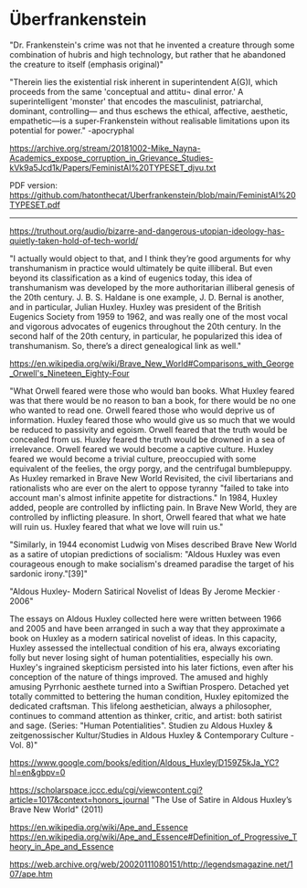 # Überfrankenstein

"Dr. Frankenstein's crime was not that he invented a creature through some combination of hubris and high technology, but rather that he abandoned the creature to itself (emphasis original)"

"Therein lies the existential risk inherent in superintendent A(G)I, which proceeds from the same 'conceptual and attitu¬ dinal error.' A superintelligent 'monster' that encodes the masculinist, patriarchal, dominant, controlling— and thus eschews the ethical, affective, aesthetic, empathetic—is a super-Frankenstein without realisable limitations upon its potential for power." -apocryphal

https://archive.org/stream/20181002-Mike_Nayna-Academics_expose_corruption_in_Grievance_Studies-kVk9a5Jcd1k/Papers/FeministAI%20TYPESET_djvu.txt

PDF version: https://github.com/hatonthecat/Uberfrankenstein/blob/main/FeministAI%20TYPESET.pdf


---

https://truthout.org/audio/bizarre-and-dangerous-utopian-ideology-has-quietly-taken-hold-of-tech-world/ 

"I actually would object to that, and I think they’re good arguments for why transhumanism in practice would ultimately be quite illiberal. But even beyond its classification as a kind of eugenics today, this idea of transhumanism was developed by the more authoritarian illiberal genesis of the 20th century. J. B. S. Haldane is one example, J. D. Bernal is another, and in particular, Julian Huxley. Huxley was president of the British Eugenics Society from 1959 to 1962, and was really one of the most vocal and vigorous advocates of eugenics throughout the 20th century. In the second half of the 20th century, in particular, he popularized this idea of transhumanism. So, there’s a direct genealogical link as well."

https://en.wikipedia.org/wiki/Brave_New_World#Comparisons_with_George_Orwell's_Nineteen_Eighty-Four

"What Orwell feared were those who would ban books. What Huxley feared was that there would be no reason to ban a book, for there would be no one who wanted to read one. Orwell feared those who would deprive us of information. Huxley feared those who would give us so much that we would be reduced to passivity and egoism. Orwell feared that the truth would be concealed from us. Huxley feared the truth would be drowned in a sea of irrelevance. Orwell feared we would become a captive culture. Huxley feared we would become a trivial culture, preoccupied with some equivalent of the feelies, the orgy porgy, and the centrifugal bumblepuppy. As Huxley remarked in Brave New World Revisited, the civil libertarians and rationalists who are ever on the alert to oppose tyranny "failed to take into account man's almost infinite appetite for distractions." In 1984, Huxley added, people are controlled by inflicting pain. In Brave New World, they are controlled by inflicting pleasure. In short, Orwell feared that what we hate will ruin us. Huxley feared that what we love will ruin us."

"Similarly, in 1944 economist Ludwig von Mises described Brave New World as a satire of utopian predictions of socialism: "Aldous Huxley was even courageous enough to make socialism's dreamed paradise the target of his sardonic irony."[39]"

"Aldous Huxley- Modern Satirical Novelist of Ideas
By Jerome Meckier · 2006"

The essays on Aldous Huxley collected here were written between 1966 and 2005 and have been arranged in such a way that they approximate a book on Huxley as a modern satirical novelist of ideas. In this capacity, Huxley assessed the intellectual condition of his era, always excoriating folly but never losing sight of human potentialities, especially his own. Huxley's ingrained skepticism persisted into his later fictions, even after his conception of the nature of things improved. The amused and highly amusing Pyrrhonic aesthete turned into a Swiftian Prospero. Detached yet totally committed to bettering the human condition, Huxley epitomized the dedicated craftsman. This lifelong aesthetician, always a philosopher, continues to command attention as thinker, critic, and artist: both satirist and sage. (Series: "Human Potentialities". Studien zu Aldous Huxley & zeitgenossischer Kultur/Studies in Aldous Huxley & Contemporary Culture - Vol. 8)"

https://www.google.com/books/edition/Aldous_Huxley/D159Z5kJa_YC?hl=en&gbpv=0

https://scholarspace.jccc.edu/cgi/viewcontent.cgi?article=1017&context=honors_journal "The Use of Satire in Aldous Huxley’s Brave New World" (2011)

[https://en.wikipedia.org/wiki/Ape_and_Essence ](https://en.wikipedia.org/wiki/Ape_and_Essence#Definition_of_Progressive_Theory_in_Ape_and_Essence)https://en.wikipedia.org/wiki/Ape_and_Essence#Definition_of_Progressive_Theory_in_Ape_and_Essence

https://web.archive.org/web/20020111080151/http://legendsmagazine.net/107/ape.htm
